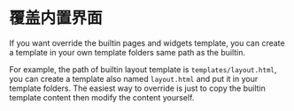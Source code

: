# 覆盖内置界面

If you want override the builtin pages and widgets template, you can create a template in your own template folders same
path as the builtin.

For example, the path of builtin layout template is `templates/layout.html`, you can create a template also
named `layout.html` and put it in your template folders. The easiest way to override is just to copy the builtin
template content then modify the content yourself.
